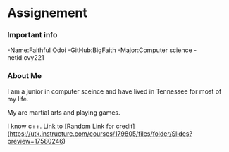 # Assignement
### Important info
-Name:Faithful Odoi
-GitHub:BigFaith
-Major:Computer science
-netid:cvy221

### About Me
I am a junior in computer sceince and have lived in Tennessee for most of my life.

My are martial arts and playing games.

I know c++.
Link to [Random Link for credit] (https://utk.instructure.com/courses/179805/files/folder/Slides?preview=17580246)

